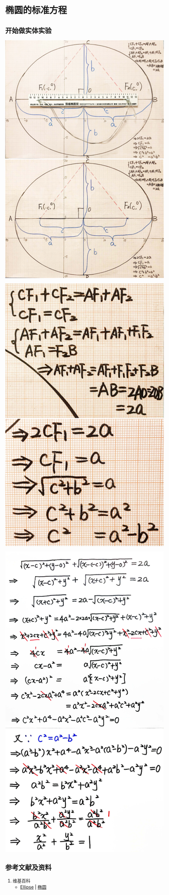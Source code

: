 # 椭圆的标准方程

## 开始做实体实验

![](/images/函数与解析几何/在2维坐标纸上感受n个点组成了任意形状的轮廓/椭圆的标准方程/1a1.jpg)
![](/images/函数与解析几何/在2维坐标纸上感受n个点组成了任意形状的轮廓/椭圆的标准方程/1a2.jpg)

![](/images/函数与解析几何/在2维坐标纸上感受n个点组成了任意形状的轮廓/椭圆的标准方程/2a1.jpg)
![](/images/函数与解析几何/在2维坐标纸上感受n个点组成了任意形状的轮廓/椭圆的标准方程/2a2.jpg)

![](/images/函数与解析几何/在2维坐标纸上感受n个点组成了任意形状的轮廓/椭圆的标准方程/3a1.jpg)
![](/images/函数与解析几何/在2维坐标纸上感受n个点组成了任意形状的轮廓/椭圆的标准方程/3a2.jpg)

## 参考文献及资料

1. 维基百科
	- [Ellipse](https://en.wikipedia.org/wiki/Ellipse) | [椭圆](https://zh.wikipedia.org/wiki/%E6%A4%AD%E5%9C%86) 

